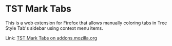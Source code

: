 # TST Mark Tabs

This is a web extension for Firefox that allows manually coloring tabs in Tree Style Tab's sidebar using context menu items.

Link: [TST Mark Tabs on addons.mozilla.org](https://addons.mozilla.org/firefox/addon/tst-mark-tabs/)
